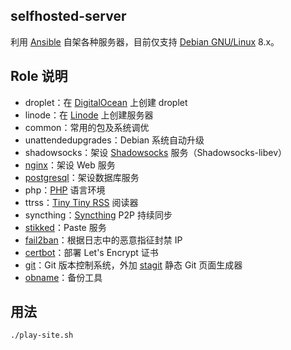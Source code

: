 selfhosted-server
-----------------

利用 [Ansible][1] 自架各种服务器，目前仅支持 [Debian GNU/Linux][2] 8.x。

## Role 说明

+ droplet：在 [DigitalOcean][3] 上创建 droplet
+ linode：在 [Linode][16] 上创建服务器
+ common：常用的包及系统调优
+ unattendedupgrades：Debian 系统自动升级
+ shadowsocks：架设 [Shadowsocks][4] 服务（Shadowsocks-libev）
+ [nginx][5]：架设 Web 服务
+ [postgresql][6]：架设数据库服务
+ php：[PHP][7] 语言环境
+ ttrss：[Tiny Tiny RSS][8] 阅读器
+ syncthing：[Syncthing][9] P2P 持续同步
+ [stikked][10]：Paste 服务
+ [fail2ban][11]：根据日志中的恶意指征封禁 IP
+ [certbot][12]：部署 Let's Encrypt 证书
+ [git][13]：Git 版本控制系统，外加 [stagit][14] 静态 Git 页面生成器
+ [obname][15]：备份工具

## 用法

    ./play-site.sh

[1]: https://www.ansible.com/
[2]: https://www.debian.org/
[3]: https://m.do.co/c/7758457f61ad
[4]: https://shadowsocks.org/
[5]: http://nginx.org/
[6]: https://www.postgresql.org/
[7]: http://php.net/
[8]: https://tt-rss.org/
[9]: https://syncthing.net/
[10]: https://github.com/claudehohl/Stikked
[11]: https://www.fail2ban.org/
[12]: https://certbot.eff.org/
[13]: https://git-scm.com/
[14]: http://git.2f30.org/stagit/
[15]: http://obnam.org/
[16]: https://www.linode.com/?r=28bf53dae49d2c55dd671136769c0b7526db5891
